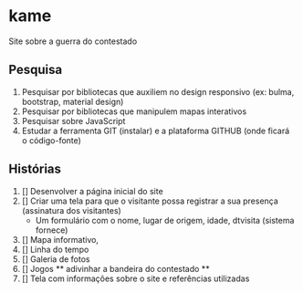 # kame
Site sobre a guerra do contestado

## Pesquisa
1. Pesquisar por bibliotecas que auxiliem no design responsivo (ex: bulma, bootstrap, material design)
2. Pesquisar por bibliotecas que manipulem mapas interativos
3. Pesquisar sobre JavaScript
4. Estudar a ferramenta GIT (instalar) e a plataforma GITHUB (onde ficará o código-fonte)

## Histórias

1. [] Desenvolver a página inicial do site
2. [] Criar uma tela para que o visitante possa registrar a sua presença (assinatura dos visitantes)
   * Um formulário com o nome, lugar de origem, idade, dtvisita (sistema fornece)
3. [] Mapa informativo, 
4. [] Linha do tempo
5. [] Galeria de fotos
6. [] Jogos 
  ** adivinhar a bandeira do contestado
  ** 
7. [] Tela com informações sobre o site e referências utilizadas
